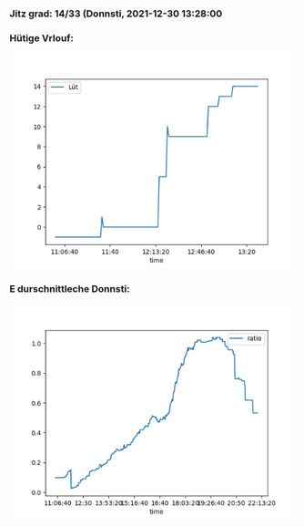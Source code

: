 ### Jitz grad: 14/33 (Donnsti, 2021-12-30 13:28:00

### Hütige Vrlouf:
![Graph](Today.png)

### E durschnittleche Donnsti:
![Graph](Donnsti.png)